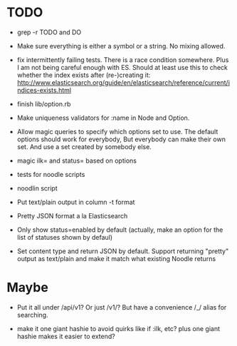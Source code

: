 # TODO

* grep -r TODO and DO

* Make sure everything is either a symbol or a string.  No mixing allowed.

* fix intermittently failing tests.  There is a race condition somewhere.
Plus I am not being careful enough with ES.  Should at least use this to check whether
the index exists after (re-)creating it:
http://www.elasticsearch.org/guide/en/elasticsearch/reference/current/indices-exists.html

* finish lib/option.rb

* Make uniqueness validators for :name in Node and Option.

* Allow magic queries to specify which options set to use.  The default options should work
for everybody,  But everybody can make their own set.  And use a set created by somebody else.

* magic ilk= and status= based on options

* tests for noodle scripts

* noodlin script

* Put text/plain output in column -t format

* Pretty JSON format a la Elasticsearch

* Only show status=enabled by default (actually, make an option
for the list of statuses shown by defaul)

* Set content type and return JSON by default.  Support
returning "pretty" output as text/plain and make it match
what existing Noodle returns

# Maybe
* Put it all under /api/v1?  Or just /v1/?  But have a convenience /_/ alias
for searching.

* make it one giant hashie to avoid quirks like if :ilk, etc?  plus one giant hashie makes it easier to extend?

